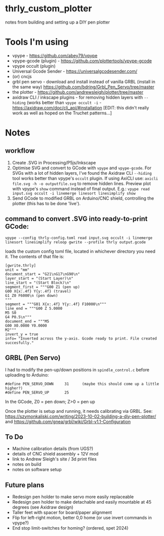 # thrly_custom_plotter
 notes from building and setting up a DIY pen plotter

# Tools I'm using

- vpype - https://github.com/abey79/vpype
- vpype-gcode (plugin) - https://github.com/plottertools/vpype-gcode
- vpype occult (plugin)
- Universal Gcode Sender - https://universalgcodesender.com/
- (or) cncjs
- grbl pen servo - download and install instead of vanilla GRBL (install in the same way) https://github.com/bdring/Grbl_Pen_Servo/tree/master
- the plotter -  https://github.com/andrewsleigh/plotter/tree/master
- axidraw CLI / inkscape plugins - for removing hidden layers with `--hiding` (works better than `vpype occult -i` - https://axidraw.com/doc/cli_api/#installation [EDIT: this didn't really work as well as hoped on the Truchet patterns...]

# Notes

## workflow
1. Create .SVG in Processing/P5js/Inkscape
2. Optimise SVG and convert to GCode with `vpype` and `vpype-gcode`. For SVGs with a lot of hidden layers, I've found the Axidraw CLI `--hiding` tool works better than vpype's `occult` plugin.
   If using AxiCLI use: `axicli file.svg -h -o outputfile.svg` to remove hidden lines.
   Preview plot with vpype's `show` command instead of final output. E.g.: `vpype read input.svg occult -i linemerge linesort linesimplify show`
4. Send GCode to modified GRBL on Arduino/CNC shield, controlling the plotter (this has to be done 'live').

## command to convert .SVG into ready-to-print GCode:

`vpype --config thrly-config.toml read input.svg occult -i linemerge linesort linesimplify reloop gwrite --profile thrly output.gcode`

loads the custom config toml file, located in whichever directory you need it. The contents of that file is:

```
[gwrite.thrly]
unit = "mm"
document_start = "G21\nG17\nG90\n"
layer_start = "(Start Layer)\n"
line_start = "(Start Block)\n"
segment_first = """G00 Z1 (pen up)
G00 X{x:.4f} Y{y:.4f} (travel)
G1 Z0 F6000\n (pen down)
"""
segment = """G01 X{x:.4f} Y{y:.4f} F10000\n"""
line_end = """G00 Z 5.0000
M5 S0
G4 P0.5\n"""
document_end = """M5
G00 X0.0000 Y0.0000
M2"""
invert_y = true
info= "Inverted across the y-axis. Gcode ready to print. File created succesfully."
```

## GRBL (Pen Servo)
I had to modify the pen-up/down positions in `spindle_control.c` before uploading to Arduino:
```
#define PEN_SERVO_DOWN     31      (maybe this should come up a little higher?)
#define PEN_SERVO_UP       25
```

In the GCode, Z0 = pen down; Z>0 = pen up

Once the plotter is setup and running, it needs calibrating via GRBL. See: https://szymonkaliski.com/writing/2023-10-02-building-a-diy-pen-plotter/ and https://github.com/gnea/grbl/wiki/Grbl-v1.1-Configuration 

## To Do
- Machine calibration details (from UGS?)
- details of CNC shield assembly + 12V mod
- link to Andrew Sleigh's site / 3d print files
- notes on build
- notes on software setup

## Future plans
- Redesign pen holder to make servo more easily replaceable
- Redesign pen holder to make detachable and easily mountable at 45 degrees (see Axidraw design)
- Taller feet with spacer for board/paper alignment
- Flip for left-right motion, better 0,0 home (or use invert commands in vpype?)
- End stop limit-switches for homing? (ordered, spet 2024)
